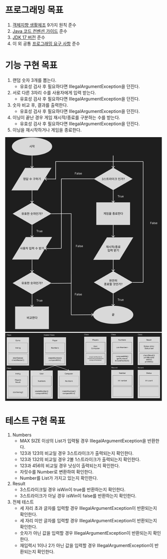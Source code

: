 # ‍프로그래밍 목표

1. [객체지향 생활체조](ObjectCalisthenics.md) 9가지 원칙 준수
2. [Java 코드 컨벤션 가이드](GoogleJavaCodeStyle.md) 준수
3. [JDK 17 버전](JdkVersion.md) 준수
4. 이 외 공통 [프로그래밍 요구 사항](../README.md) 준수

# 기능 구현 목표

1. 랜덤 숫자 3개를 뽑는다.
    - 유효성 검사 후 필요하다면 IllegalArgumentException을 던진다.
2. 서로 다른 3자리 수를 사용자에게 입력 받는다.
    - 유효성 검사 후 필요하다면 IllegalArgumentException을 던진다.
3. 숫자 비교 후, 결과를 출력한다.
    - 유효성 검사 후 필요하다면 IllegalArgumentException을 던진다.
4. 이닝이 끝난 경우 게임 재시작/종료를 구분하는 수를 받는다.
    - 유효성 검사 후 필요하다면 IllegalArgumentException을 던진다.
5. 이닝을 재시작하거나 게임을 종료한다.

![img.png](img.png)
![img_1.png](img_1.png)

# 테스트 구현 목표

1. Numbers
    - MAX SIZE 이상의 List가 입력될 경우 IllegalArgumentException을 반환한다.
    - 123과 123의 비교일 경우 3스트라이크가 출력되는지 확인한다.
    - 123과 132의 비교일 경우 2볼 1스트라이크가 출력되는지 확인한다.
    - 123과 456의 비교일 경우 낫싱이 출력되는지 확인한다.
    - 자릿수를 Number로 변환하여 확인한다.
    - Number를 List<Number>가 가지고 있는지 확인한다.
2. Result
    - 3스트라이크일 경우 isWin이 true를 반환하는지 확인한다.
    - 3스트라이크가 아닐 경우 isWin이 false를 반환하는지 확인한다.
3. 전체 테스트
    - 세 자리 초과 글자를 입력할 경우 IllegalArgumentException이 반환되는지 확인한다.
    - 세 자리 미만 글자를 입력할 경우 IllegalArgumentException이 반환되는지 확인한다.
    - 숫자가 아닌 값을 입력할 경우 IllegalArgumentException이 반환되는지 확인한다.
    - 재입력시 1이나 2가 아닌 값을 입력할 경우 IllegalArgumentException이 반환되는지 확인한다.